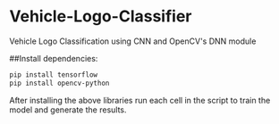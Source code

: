 # Vehicle-Logo-Classifier
Vehicle Logo Classification using CNN and OpenCV's DNN module

##Install dependencies:

```bash
pip install tensorflow
pip install opencv-python
```

After installing the above libraries run each cell in the script to train the model and generate the results.

